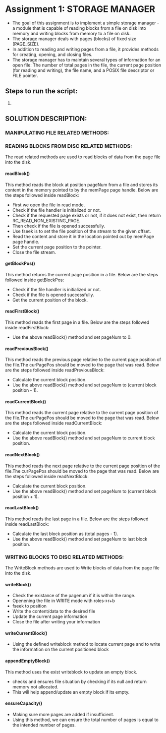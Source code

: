 
# Assignment 1: STORAGE MANAGER

- The goal of this assignment is to implement a simple storage manager - a module that is capable of reading blocks from a file on disk into memory and writing blocks from memory to a file on disk.<br>
- The storage manager deals with pages (blocks) of fixed size (PAGE_SIZE). <br>
- In addition to reading and writing pages from a file, it provides methods for creating, opening, and closing files. <br>
- The storage manager has to maintain several types of information for an open file: The number of total pages in the file, the current page position (for reading and writing), the file name, and a POSIX file descriptor or FILE pointer. <br>

## Steps to run the script:

1. 


## SOLUTION DESCRIPTION:

### MANIPULATING FILE RELATED METHODS:

### READING BLOCKS FROM DISC RELATED METHODS:

The read related methods are used to read blocks of data from the page file into the disk.

#### readBlock()
This method reads the block at position pageNum from a file and stores its content in the memory pointed to by the memPage page handle. 
Below are the steps followed inside readBlock:
- First we open the file in read mode.
- Check if the file handler is initialized or not.
- Check if the requested page exists or not, if it does not exist, then return RC_READ_NON_EXISTING_PAGE.
- Then check if the file is opened successfully.
- Use fseek is to set the file position of the stream to the given offset.
- Read the content and store it in the location pointed out by memPage page handle.
- Set the current page position to the pointer.
- Close the file stream.

#### getBlockPos()
This method returns the current page position in a file. 
Below are the steps followed inside getBlockPos:
- Check if the file handler is initialized or not.
- Check if the file is opened successfully.
- Get the current position of the block.

#### readFirstBlock()
This method reads the first page in a file. 
Below are the steps followed inside readFirstBlock:
- Use the above readBlock() method and set pageNum to 0.

#### readPreviousBlock()
This method reads the previous page relative to the current page position of the file.The curPagePos should be moved to the page that was read. 
Below are the steps followed inside readPreviousBlock: 
- Calculate the current block position.
- Use the above readBlock() method and set pageNum to (current block position - 1).

#### readCurrentBlock()
This method reads the current page relative to the current page position of the file.The curPagePos should be moved to the page that was read. 
Below are the steps followed inside readCurrentBlock:
- Calculate the current block position.
- Use the above readBlock() method and set pageNum to current block position.

#### readNextBlock()
This method reads the next page relative to the current page position of the file.The curPagePos should be moved to the page that was read. 
Below are the steps followed inside readNextBlock:
- Calculate the current block position.
- Use the above readBlock() method and set pageNum to (current block position + 1).

#### readLastBlock()
This method reads the last page in a file. 
Below are the steps followed inside readLastBlock:
- Calculate the last block position as (total pages - 1).
- Use the above readBlock() method and set pageNum to last block position.


### WRITING BLOCKS TO DISC RELATED METHODS:

The WriteBlock  methods are used to Write blocks of data from the page file into the disk.

#### writeBlock()

- Check the existance of the pagenum if it is within the range.
- Openening the file in WRITE mode with roles->r+b
- fseek to position
- Write the content/data to the desired file 
- Update the current page information 
- Close the file after writing your information

####  writeCurrentBlock()

- Using the defined writeblock method to locate current page and to write the information on the current positioned block

#### appendEmptyBlock()
This method uses the exist writeblock to update an empty block.
- checks and ensures file situation by checking if its null and return memory not allocated. 
- This will help append/update an empty block if its empty.

#### ensureCapacity()
- Making sure more pages are added if insufficient.
- Using this method, we can ensure the total number of pages is equal to the intended number of pages.

